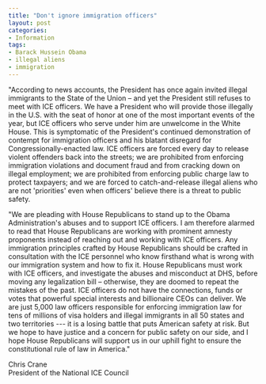 ```yaml
---
title: "Don't ignore immigration officers"
layout: post
categories:
- Information
tags:
- Barack Hussein Obama
- illegal aliens
- immigration
---
```


"According to news accounts, the President has once again invited illegal immigrants to the State of the Union – and yet the President still refuses to meet with ICE officers. We have a President who will provide those illegally in the U.S. with the seat of honor at one of the most important events of the year, but ICE officers who serve under him are unwelcome in the White House. This is symptomatic of the President's continued demonstration of contempt for immigration officers and his blatant disregard for Congressionally-enacted law. ICE officers are forced every day to release violent offenders back into the streets; we are prohibited from enforcing immigration violations and document fraud and from cracking down on illegal employment; we are prohibited from enforcing public charge law to protect taxpayers; and we are forced to catch-and-release illegal aliens who are not 'priorities' even when officers' believe there is a threat to public safety.  
  
"We are pleading with House Republicans to stand up to the Obama Administration's abuses and to support ICE officers. I am therefore alarmed to read that House Republicans are working with prominent amnesty proponents instead of reaching out and working with ICE officers. Any immigration principles crafted by House Republicans should be crafted in consultation with the ICE personnel who know firsthand what is wrong with our immigration system and how to fix it. House Republicans must work with ICE officers, and investigate the abuses and misconduct at DHS, before moving any legalization bill – otherwise, they are doomed to repeat the mistakes of the past. ICE officers do not have the connections, funds or votes that powerful special interests and billionaire CEOs can deliver. We are just 5,000 law officers responsible for enforcing immigration law for tens of millions of visa holders and illegal immigrants in all 50 states and two territories --- it is a losing battle that puts American safety at risk. But we hope to have justice and a concern for public safety on our side, and I hope House Republicans will support us in our uphill fight to ensure the constitutional rule of law in America."

Chris Crane  
President of the National ICE Council